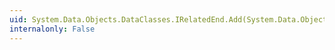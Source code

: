 ```yaml
---
uid: System.Data.Objects.DataClasses.IRelatedEnd.Add(System.Data.Objects.DataClasses.IEntityWithRelationships)
internalonly: False
---
```

